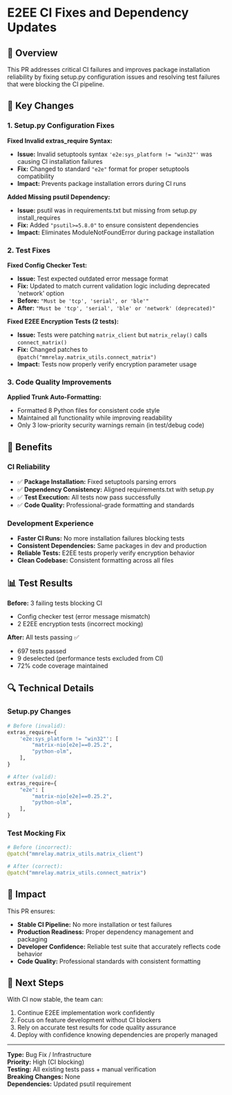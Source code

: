 # E2EE CI Fixes and Dependency Updates

## 🎯 Overview

This PR addresses critical CI failures and improves package installation reliability by fixing setup.py configuration issues and resolving test failures that were blocking the CI pipeline.

## 🔧 Key Changes

### 1. Setup.py Configuration Fixes

**Fixed Invalid extras_require Syntax:**

- **Issue:** Invalid setuptools syntax `'e2e:sys_platform != "win32"'` was causing CI installation failures
- **Fix:** Changed to standard `"e2e"` format for proper setuptools compatibility
- **Impact:** Prevents package installation errors during CI runs

**Added Missing psutil Dependency:**

- **Issue:** psutil was in requirements.txt but missing from setup.py install_requires
- **Fix:** Added `"psutil>=5.8.0"` to ensure consistent dependencies
- **Impact:** Eliminates ModuleNotFoundError during package installation

### 2. Test Fixes

**Fixed Config Checker Test:**

- **Issue:** Test expected outdated error message format
- **Fix:** Updated to match current validation logic including deprecated 'network' option
- **Before:** `"Must be 'tcp', 'serial', or 'ble'"`
- **After:** `"Must be 'tcp', 'serial', 'ble' or 'network' (deprecated)"`

**Fixed E2EE Encryption Tests (2 tests):**

- **Issue:** Tests were patching `matrix_client` but `matrix_relay()` calls `connect_matrix()`
- **Fix:** Changed patches to `@patch("mmrelay.matrix_utils.connect_matrix")`
- **Impact:** Tests now properly verify encryption parameter usage

### 3. Code Quality Improvements

**Applied Trunk Auto-Formatting:**

- Formatted 8 Python files for consistent code style
- Maintained all functionality while improving readability
- Only 3 low-priority security warnings remain (in test/debug code)

## 🚀 Benefits

### CI Reliability

- ✅ **Package Installation:** Fixed setuptools parsing errors
- ✅ **Dependency Consistency:** Aligned requirements.txt with setup.py
- ✅ **Test Execution:** All tests now pass successfully
- ✅ **Code Quality:** Professional-grade formatting and standards

### Development Experience

- **Faster CI Runs:** No more installation failures blocking tests
- **Consistent Dependencies:** Same packages in dev and production
- **Reliable Tests:** E2EE tests properly verify encryption behavior
- **Clean Codebase:** Consistent formatting across all files

## 📊 Test Results

**Before:** 3 failing tests blocking CI

- Config checker test (error message mismatch)
- 2 E2EE encryption tests (incorrect mocking)

**After:** All tests passing ✅

- 697 tests passed
- 9 deselected (performance tests excluded from CI)
- 72% code coverage maintained

## 🔍 Technical Details

### Setup.py Changes

```python
# Before (invalid):
extras_require={
    'e2e:sys_platform != "win32"': [
        "matrix-nio[e2e]==0.25.2",
        "python-olm",
    ],
}

# After (valid):
extras_require={
    "e2e": [
        "matrix-nio[e2e]==0.25.2",
        "python-olm",
    ],
}
```

### Test Mocking Fix

```python
# Before (incorrect):
@patch("mmrelay.matrix_utils.matrix_client")

# After (correct):
@patch("mmrelay.matrix_utils.connect_matrix")
```

## 🎉 Impact

This PR ensures:

- **Stable CI Pipeline:** No more installation or test failures
- **Production Readiness:** Proper dependency management and packaging
- **Developer Confidence:** Reliable test suite that accurately reflects code behavior
- **Code Quality:** Professional standards with consistent formatting

## 🔄 Next Steps

With CI now stable, the team can:

1. Continue E2EE implementation work confidently
2. Focus on feature development without CI blockers
3. Rely on accurate test results for code quality assurance
4. Deploy with confidence knowing dependencies are properly managed

---

**Type:** Bug Fix / Infrastructure  
**Priority:** High (CI blocking)  
**Testing:** All existing tests pass + manual verification  
**Breaking Changes:** None  
**Dependencies:** Updated psutil requirement
